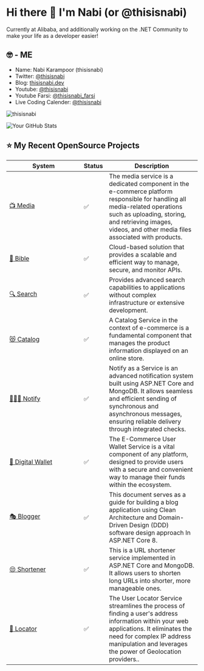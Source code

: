 # Hi there 👋 I'm Nabi (or @thisisnabi)
 
Currently at Alibaba, and additionally working on the .NET Community to make your life as a developer easier!

## 🤓 - ME

- Name: Nabi Karampoor (thisisnabi)
- Twitter: [@thisisnabi](https://twitter.com/thisisnabi)
- Blog: [thisisnabi.dev](https://thisisnabi.dev)
- Youtube: [@thisisnabi](https://www.youtube.com/@thisisnabi)
- Youtube Farsi: [@thisisnabi_farsi](https://www.youtube.com/@thisisnabi_farsi)
- Live Coding Calender: [@thisisnabi](https://www.lu.ma/@thisisnabi)
 
<p align="left"> <img src="https://komarev.com/ghpvc/?username=thisisnabi&label=Profile%20views&color=0e75b6&style=flat" alt="thisisnabi" /> </p>

![Your GitHub Stats](https://github-readme-stats.vercel.app/api?username=thisisnabi&show_icons=true)

## ⭐️ My Recent OpenSource Projects
<table>
   <thead>
      <tr>
        <th>System</th>
        <th>Status</th>
        <th>Description</th>
      </tr>
   </thead>
   <tbody>
       <tr>
         <td width="180px"><a href='https://github.com/thisisnabi/Media'>📺 Media</a></td>
          <td>✅</td>
         <td>The media service is a dedicated component in the e-commerce platform responsible for handling all media-related operations such as uploading, storing, and retrieving images, videos, and other media files associated with products.</td>
       </tr>        
       <tr>
         <td width="180px"><a href='https://github.com/thisisnabi/Bible'>🐎 Bible</a></td>
          <td>✅</td>
         <td>Cloud-based solution that provides a scalable and efficient way to manage, secure, and monitor APIs.</td>
       </tr>    
        <tr>
         <td width="180px"><a href='https://github.com/thisisnabi/Search'>🔍 Search</a></td>
          <td>✅</td>
         <td>Provides advanced search capabilities to applications without complex infrastructure or extensive development.</td>
       </tr>    
        <tr>
         <td width="180px"><a href='https://github.com/thisisnabi/Catalog'>😻 Catalog</a></td>
          <td>✅</td>
         <td>A Catalog Service in the context of e-commerce is a fundamental component that manages the product information displayed on an online store.</td>
       </tr>
       <tr>
         <td width="180px"><a href='https://github.com/thisisnabi/Notification'>🙅🏼‍♂️ Notify</a></td>
          <td>✅</td>
         <td>Notify as a Service is an advanced notification system built using ASP.NET Core and MongoDB. It allows seamless and efficient sending of synchronous and asynchronous messages, ensuring reliable delivery through integrated checks.</td>
       </tr>
       <tr>
         <td width="180px"><a href='https://github.com/thisisnabi/DigitalWallet'>🔐 Digital Wallet</a></td>
          <td>✅</td>
         <td>The E-Commerce User Wallet Service is a vital component of any platform, designed to provide users with a secure and convenient way to manage their funds within the ecosystem.</td>
       </tr>
       <tr>
         <td width="180px"><a href='https://github.com/thisisnabi/Blogger'>🎭 Blogger</a></td>
          <td>✅</td>
         <td>This document serves as a guide for building a blog application using Clean Architecture and Domain-Driven Design (DDD) software design approach In ASP.NET Core 8.</td>
       </tr>
       <tr>
         <td width="180px"><a href='https://github.com/thisisnabi/Shortener'>😒 Shortener</a></td>
          <td>✅</td>
         <td>This is a URL shortener service implemented in ASP.NET Core and MongoDB. It allows users to shorten long URLs into shorter, more manageable ones.</td>
       </tr>
       <tr>
         <td width="180px"><a href='https://github.com/thisisnabi/Locator'>🤞 Locator</a></td>
          <td>✅</td>
         <td>The User Locator Service streamlines the process of finding a user's address information within your web applications. It eliminates the need for complex IP address manipulation and leverages the power of Geolocation providers..</td>
       </tr>
    </tbody>
</table>
